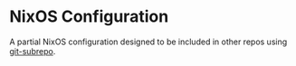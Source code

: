 # NixOS Configuration

A partial NixOS configuration designed to be included in other repos using
[git-subrepo](https://github.com/ingydotnet/git-subrepo).
